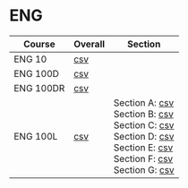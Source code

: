 # ENG

| Course | Overall | Section |
| ------ | ------- | ------- |
| ENG 10 | [csv](https://github.com/UCSD-Historical-Enrollment-Data/2024Spring/blob/main/overall/ENG%2010.csv) |  |
| ENG 100D | [csv](https://github.com/UCSD-Historical-Enrollment-Data/2024Spring/blob/main/overall/ENG%20100D.csv) |  |
| ENG 100DR | [csv](https://github.com/UCSD-Historical-Enrollment-Data/2024Spring/blob/main/overall/ENG%20100DR.csv) |  |
| ENG 100L | [csv](https://github.com/UCSD-Historical-Enrollment-Data/2024Spring/blob/main/overall/ENG%20100L.csv) | Section A: [csv](https://github.com/UCSD-Historical-Enrollment-Data/2024Spring/blob/main/section/ENG%20100L_A.csv)<br>Section B: [csv](https://github.com/UCSD-Historical-Enrollment-Data/2024Spring/blob/main/section/ENG%20100L_B.csv)<br>Section C: [csv](https://github.com/UCSD-Historical-Enrollment-Data/2024Spring/blob/main/section/ENG%20100L_C.csv)<br>Section D: [csv](https://github.com/UCSD-Historical-Enrollment-Data/2024Spring/blob/main/section/ENG%20100L_D.csv)<br>Section E: [csv](https://github.com/UCSD-Historical-Enrollment-Data/2024Spring/blob/main/section/ENG%20100L_E.csv)<br>Section F: [csv](https://github.com/UCSD-Historical-Enrollment-Data/2024Spring/blob/main/section/ENG%20100L_F.csv)<br>Section G: [csv](https://github.com/UCSD-Historical-Enrollment-Data/2024Spring/blob/main/section/ENG%20100L_G.csv) |
